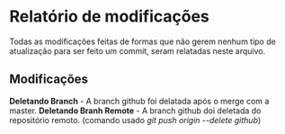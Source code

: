 # Relatório de modificações

Todas as modificações feitas de formas que não gerem nenhum tipo de atualização para ser feito um commit, seram relatadas neste arquivo.

## Modificações

__Deletando Branch__ - A branch github foi delatada após o merge com a master.
__Deletando Branh Remote__ - A branch github doi deletada do repositório remoto. (comando usado *git push origin --delete github*) 